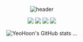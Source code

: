<div align="center">


![header](https://capsule-render.vercel.app/api?type=waving&color=gradient&height=300&section=header&text=HelloSwift👋&fontSize=70)

<div align="center">
    <p>
    <img src="https://img.shields.io/badge/Apple-000000?style=flat-square&logo=Apple&logoColor=white"/>
    <img src="https://img.shields.io/badge/Xcode-147EFB?style=flat-square&logo=Xcode&logoColor=white"/>
    <img src="https://img.shields.io/badge/SwiftUI-F05138?style=flat-square&logo=swift&logoColor=white"/>
    <img src="https://img.shields.io/badge/UIKit-F05138?style=flat-square&logo=swift&logoColor=white"/>
    </p>

![YeoHoon's GitHub stats](https://github-readme-stats.vercel.app/api?username=jangyeohoon&show_icons=true&theme=ambient_gradient)
...
</div>

